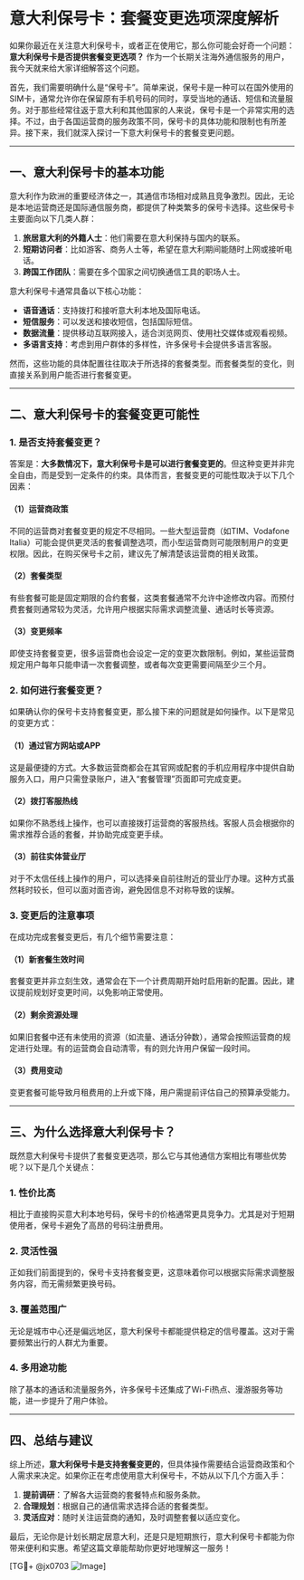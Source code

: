 # 意大利保号卡：套餐变更选项深度解析

如果你最近在关注意大利保号卡，或者正在使用它，那么你可能会好奇一个问题：**意大利保号卡是否提供套餐变更选项？** 作为一个长期关注海外通信服务的用户，我今天就来给大家详细解答这个问题。

首先，我们需要明确什么是“保号卡”。简单来说，保号卡是一种可以在国外使用的SIM卡，通常允许你在保留原有手机号码的同时，享受当地的通话、短信和流量服务。对于那些经常往返于意大利和其他国家的人来说，保号卡是一个非常实用的选择。不过，由于各国运营商的服务政策不同，保号卡的具体功能和限制也有所差异。接下来，我们就深入探讨一下意大利保号卡的套餐变更问题。

---

## 一、意大利保号卡的基本功能

意大利作为欧洲的重要经济体之一，其通信市场相对成熟且竞争激烈。因此，无论是本地运营商还是国际通信服务商，都提供了种类繁多的保号卡选择。这些保号卡主要面向以下几类人群：

1. **旅居意大利的外籍人士**：他们需要在意大利保持与国内的联系。
2. **短期访问者**：比如游客、商务人士等，希望在意大利期间能随时上网或接听电话。
3. **跨国工作团队**：需要在多个国家之间切换通信工具的职场人士。

意大利保号卡通常具备以下核心功能：
- **语音通话**：支持拨打和接听意大利本地及国际电话。
- **短信服务**：可以发送和接收短信，包括国际短信。
- **数据流量**：提供移动互联网接入，适合浏览网页、使用社交媒体或观看视频。
- **多语言支持**：考虑到用户群体的多样性，许多保号卡会提供多语言客服。

然而，这些功能的具体配置往往取决于所选择的套餐类型。而套餐类型的变化，则直接关系到用户能否进行套餐变更。

---

## 二、意大利保号卡的套餐变更可能性

### 1. 是否支持套餐变更？

答案是：**大多数情况下，意大利保号卡是可以进行套餐变更的**。但这种变更并非完全自由，而是受到一定条件的约束。具体而言，套餐变更的可能性取决于以下几个因素：

#### （1）运营商政策
不同的运营商对套餐变更的规定不尽相同。一些大型运营商（如TIM、Vodafone Italia）可能会提供更灵活的套餐调整选项，而小型运营商则可能限制用户的变更权限。因此，在购买保号卡之前，建议先了解清楚该运营商的相关政策。

#### （2）套餐类型
有些套餐可能是固定期限的合约套餐，这类套餐通常不允许中途修改内容。而预付费套餐则通常较为灵活，允许用户根据实际需求调整流量、通话时长等资源。

#### （3）变更频率
即使支持套餐变更，很多运营商也会设定一定的变更次数限制。例如，某些运营商规定用户每年只能申请一次套餐调整，或者每次变更需要间隔至少三个月。

### 2. 如何进行套餐变更？

如果确认你的保号卡支持套餐变更，那么接下来的问题就是如何操作。以下是常见的变更方式：

#### （1）通过官方网站或APP
这是最便捷的方式。大多数运营商都会在其官网或配套的手机应用程序中提供自助服务入口，用户只需登录账户，进入“套餐管理”页面即可完成变更。

#### （2）拨打客服热线
如果你不熟悉线上操作，也可以直接拨打运营商的客服热线。客服人员会根据你的需求推荐合适的套餐，并协助完成变更手续。

#### （3）前往实体营业厅
对于不太信任线上操作的用户，可以选择亲自前往附近的营业厅办理。这种方式虽然耗时较长，但可以面对面咨询，避免因信息不对称导致的误解。

### 3. 变更后的注意事项

在成功完成套餐变更后，有几个细节需要注意：

#### （1）新套餐生效时间
套餐变更并非立刻生效，通常会在下一个计费周期开始时启用新的配置。因此，建议提前规划好变更时间，以免影响正常使用。

#### （2）剩余资源处理
如果旧套餐中还有未使用的资源（如流量、通话分钟数），通常会按照运营商的规定进行处理。有的运营商会自动清零，有的则允许用户保留一段时间。

#### （3）费用变动
变更套餐可能导致月租费用的上升或下降，用户需提前评估自己的预算承受能力。

---

## 三、为什么选择意大利保号卡？

既然意大利保号卡提供了套餐变更选项，那么它与其他通信方案相比有哪些优势呢？以下是几个关键点：

### 1. **性价比高**
相比于直接购买意大利本地号码，保号卡的价格通常更具竞争力。尤其是对于短期使用者，保号卡避免了高昂的号码注册费用。

### 2. **灵活性强**
正如我们前面提到的，保号卡支持套餐变更，这意味着你可以根据实际需求调整服务内容，而无需频繁更换号码。

### 3. **覆盖范围广**
无论是城市中心还是偏远地区，意大利保号卡都能提供稳定的信号覆盖。这对于需要频繁出行的人群尤为重要。

### 4. **多用途功能**
除了基本的通话和流量服务外，许多保号卡还集成了Wi-Fi热点、漫游服务等功能，进一步提升了用户体验。

---

## 四、总结与建议

综上所述，**意大利保号卡是支持套餐变更的**，但具体操作需要结合运营商政策和个人需求来决定。如果你正在考虑使用意大利保号卡，不妨从以下几个方面入手：

1. **提前调研**：了解各大运营商的套餐特点和服务条款。
2. **合理规划**：根据自己的通信需求选择合适的套餐类型。
3. **灵活应对**：随时关注运营商的通知，及时调整套餐以适应变化。

最后，无论你是计划长期定居意大利，还是只是短期旅行，意大利保号卡都能为你带来便利和实惠。希望这篇文章能帮助你更好地理解这一服务！

[TG💪+ @jx0703 ![Image](https://github.com/user-attachments/assets/dbca1d08-cadb-493c-b0ec-ad6f7a83f270)]